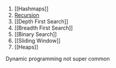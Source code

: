 1. [[Hashmaps]]
2. [Recursion](Recursion.md)
3. [[Depth First Search]]
4. [[Breadth First Search]]
5. [[Binary Search]]
6. [[Sliding Window]]
7. [[Heaps]]

Dynamic programming not super common
